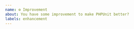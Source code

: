 ```yaml
---
name: ⚙ Improvement
about: You have some improvement to make PHPUnit better?
labels: enhancement
---
```


<!--
- Please target the master branch of PHPUnit.
-->
